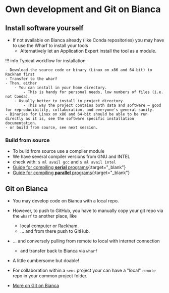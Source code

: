 # Own development and Git on Bianca


## Install software yourself

- If not available on Bianca already (like Conda repositories) you may have to use the Wharf to install your tools
    - Alternatively let an Application Expert install the tool as a module.

!!! info Typical workflow for installation

    - Download the source code or binary (Linux on x86 and 64-bit) to Rackham first
    - Transfer to the wharf
    - Then, either
        - You can install in your home directory.
            - This is handy for personal needs, low numbers of files (i.e. not Conda).
        - Usually better to install in project directory.
            - This way the project contains both data and software — good for reproducibility, collaboration, and everyone's general sanity.
    - Binaries for Linux on x86 and 64-bit should be able to be run directly as it is, see the software specific installation documentation.
    - or build from source, see next session.


### Build from source

- To build from source use a compiler module
- We have several compiler versions from GNU and INTEL
- check with: ``$ ml avail gcc`` and ``$ ml avail intel``
- [Guide for compiling **serial** programs](https://docs.uppmax.uu.se/software/compiling_serial/){:target="_blank"}
- [Guide for compiling **parallel** programs](https://docs.uppmax.uu.se/software/compiling_parallel/){:target="_blank"}

## Git on Bianca

- You may develop code on Bianca with a local repo.
- However, to push to GitHub, you have to manually copy your git repo via the ``wharf`` to another place, like
    - local computer or Rackham.
    - ... and from there push to GitHub.
- ... and conversely pulling from remote to local with internet connection
    - and transfer back to Bianca via ``wharf``
- A little cumbersome but doable!

- For collaboration within a ``sens`` project your can have a "local" ``remote`` repo in your common project folder.
- [More on Git on Bianca](http://docs.uppmax.uu.se/software/git_on_bianca/)

